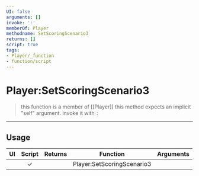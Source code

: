 ```yaml
---
UI: false
arguments: []
invoke: ':'
memberOf: Player
methodname: SetScoringScenario3
returns: []
script: true
tags:
- Player/_function
- function/script
---
```

# Player:SetScoringScenario3
> this function is a member of [[Player]]
> this method expects an implicit "self" argument. invoke it with `:`
-----
## Usage
|  UI | Script | Returns | Function | Arguments |
|:---:|:------:|-------:|:--------:|:---------|
| |✓||Player:SetScoringScenario3||
